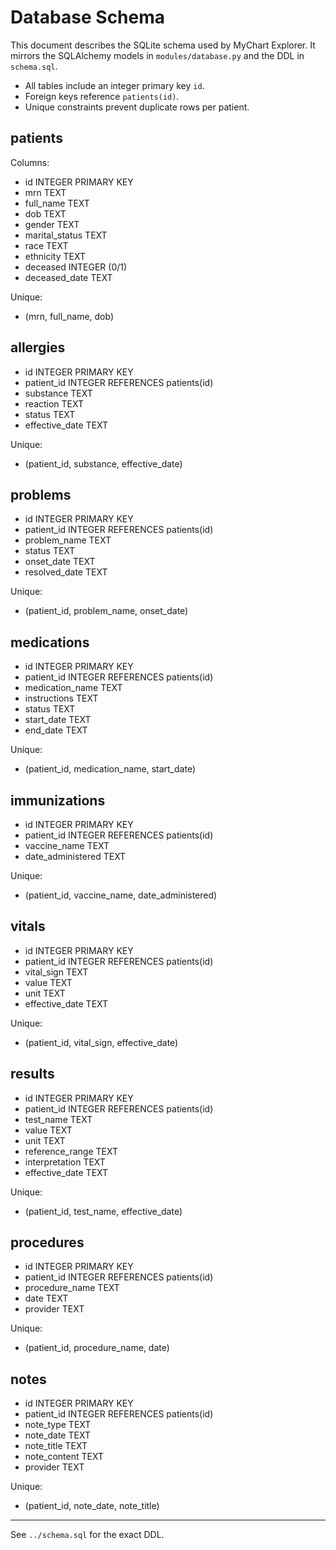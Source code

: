 # Database Schema

This document describes the SQLite schema used by MyChart Explorer. It mirrors the SQLAlchemy models in `modules/database.py` and the DDL in `schema.sql`.

- All tables include an integer primary key `id`.
- Foreign keys reference `patients(id)`.
- Unique constraints prevent duplicate rows per patient.

## patients
Columns:
- id INTEGER PRIMARY KEY
- mrn TEXT
- full_name TEXT
- dob TEXT
- gender TEXT
- marital_status TEXT
- race TEXT
- ethnicity TEXT
- deceased INTEGER (0/1)
- deceased_date TEXT

Unique:
- (mrn, full_name, dob)

## allergies
- id INTEGER PRIMARY KEY
- patient_id INTEGER REFERENCES patients(id)
- substance TEXT
- reaction TEXT
- status TEXT
- effective_date TEXT

Unique:
- (patient_id, substance, effective_date)

## problems
- id INTEGER PRIMARY KEY
- patient_id INTEGER REFERENCES patients(id)
- problem_name TEXT
- status TEXT
- onset_date TEXT
- resolved_date TEXT

Unique:
- (patient_id, problem_name, onset_date)

## medications
- id INTEGER PRIMARY KEY
- patient_id INTEGER REFERENCES patients(id)
- medication_name TEXT
- instructions TEXT
- status TEXT
- start_date TEXT
- end_date TEXT

Unique:
- (patient_id, medication_name, start_date)

## immunizations
- id INTEGER PRIMARY KEY
- patient_id INTEGER REFERENCES patients(id)
- vaccine_name TEXT
- date_administered TEXT

Unique:
- (patient_id, vaccine_name, date_administered)

## vitals
- id INTEGER PRIMARY KEY
- patient_id INTEGER REFERENCES patients(id)
- vital_sign TEXT
- value TEXT
- unit TEXT
- effective_date TEXT

Unique:
- (patient_id, vital_sign, effective_date)

## results
- id INTEGER PRIMARY KEY
- patient_id INTEGER REFERENCES patients(id)
- test_name TEXT
- value TEXT
- unit TEXT
- reference_range TEXT
- interpretation TEXT
- effective_date TEXT

Unique:
- (patient_id, test_name, effective_date)

## procedures
- id INTEGER PRIMARY KEY
- patient_id INTEGER REFERENCES patients(id)
- procedure_name TEXT
- date TEXT
- provider TEXT

Unique:
- (patient_id, procedure_name, date)

## notes
- id INTEGER PRIMARY KEY
- patient_id INTEGER REFERENCES patients(id)
- note_type TEXT
- note_date TEXT
- note_title TEXT
- note_content TEXT
- provider TEXT

Unique:
- (patient_id, note_date, note_title)

---

See `../schema.sql` for the exact DDL.
